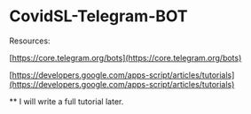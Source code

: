 # CovidSL-Telegram-BOT

Resources:

[https://core.telegram.org/bots](https://core.telegram.org/bots)

[https://developers.google.com/apps-script/articles/tutorials](https://developers.google.com/apps-script/articles/tutorials)

** I will write a full tutorial later.